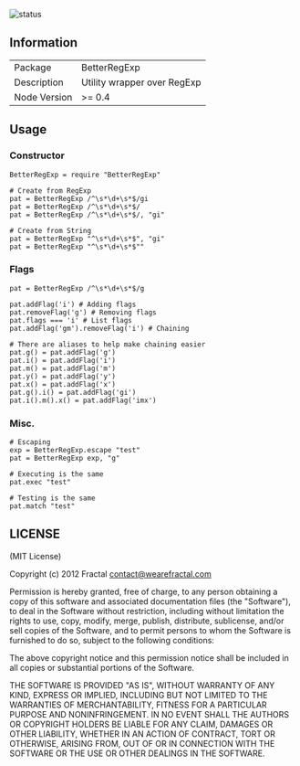 ![status](https://secure.travis-ci.org/wearefractal/BetterRegExp.png?branch=master)

## Information

<table>
<tr> 
<td>Package</td><td>BetterRegExp</td>
</tr>
<tr>
<td>Description</td>
<td>Utility wrapper over RegExp</td>
</tr>
<tr>
<td>Node Version</td>
<td>>= 0.4</td>
</tr>
</table>

## Usage

### Constructor

```coffee-script
BetterRegExp = require "BetterRegExp"

# Create from RegExp
pat = BetterRegExp /^\s*\d+\s*$/gi
pat = BetterRegExp /^\s*\d+\s*$/
pat = BetterRegExp /^\s*\d+\s*$/, "gi"

# Create from String
pat = BetterRegExp "^\s*\d+\s*$", "gi"
pat = BetterRegExp "^\s*\d+\s*$""
```

### Flags

```coffee-script
pat = BetterRegExp /^\s*\d+\s*$/g

pat.addFlag('i') # Adding flags
pat.removeFlag('g') # Removing flags
pat.flags === 'i' # List flags
pat.addFlag('gm').removeFlag('i') # Chaining

# There are aliases to help make chaining easier
pat.g() = pat.addFlag('g')
pat.i() = pat.addFlag('i')
pat.m() = pat.addFlag('m')
pat.y() = pat.addFlag('y')
pat.x() = pat.addFlag('x')
pat.g().i() = pat.addFlag('gi')
pat.i().m().x() = pat.addFlag('imx')
```

### Misc.

```coffee-script
# Escaping
exp = BetterRegExp.escape "test"
pat = BetterRegExp exp, "g"

# Executing is the same
pat.exec "test"

# Testing is the same
pat.match "test"
```


## LICENSE

(MIT License)

Copyright (c) 2012 Fractal <contact@wearefractal.com>

Permission is hereby granted, free of charge, to any person obtaining
a copy of this software and associated documentation files (the
"Software"), to deal in the Software without restriction, including
without limitation the rights to use, copy, modify, merge, publish,
distribute, sublicense, and/or sell copies of the Software, and to
permit persons to whom the Software is furnished to do so, subject to
the following conditions:

The above copyright notice and this permission notice shall be
included in all copies or substantial portions of the Software.

THE SOFTWARE IS PROVIDED "AS IS", WITHOUT WARRANTY OF ANY KIND,
EXPRESS OR IMPLIED, INCLUDING BUT NOT LIMITED TO THE WARRANTIES OF
MERCHANTABILITY, FITNESS FOR A PARTICULAR PURPOSE AND
NONINFRINGEMENT. IN NO EVENT SHALL THE AUTHORS OR COPYRIGHT HOLDERS BE
LIABLE FOR ANY CLAIM, DAMAGES OR OTHER LIABILITY, WHETHER IN AN ACTION
OF CONTRACT, TORT OR OTHERWISE, ARISING FROM, OUT OF OR IN CONNECTION
WITH THE SOFTWARE OR THE USE OR OTHER DEALINGS IN THE SOFTWARE.

